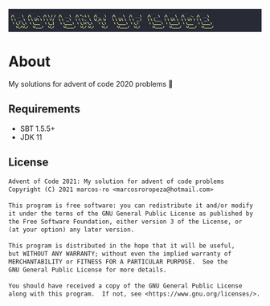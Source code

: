 ![advent_of_code_2021](resources/advent_of_code_2021.png)

# About

My solutions for advent of code 2020 problems 🎅

## Requirements

* SBT 1.5.5+
* JDK 11

## License

```
Advent of Code 2021: My solution for advent of code problems
Copyright (C) 2021 marcos-ro <marcosroropeza@hotmail.com>

This program is free software: you can redistribute it and/or modify
it under the terms of the GNU General Public License as published by
the Free Software Foundation, either version 3 of the License, or
(at your option) any later version.

This program is distributed in the hope that it will be useful,
but WITHOUT ANY WARRANTY; without even the implied warranty of
MERCHANTABILITY or FITNESS FOR A PARTICULAR PURPOSE.  See the
GNU General Public License for more details.

You should have received a copy of the GNU General Public License
along with this program.  If not, see <https://www.gnu.org/licenses/>.
```

